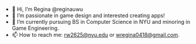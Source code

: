 - 👋 Hi, I’m Regina @reginauwu
- 👀 I’m passionate in game design and interested creating apps!
- 🌱 I’m currently pursuing BS in Computer Science in NYU and minoring in Game Engineering.
- 📫 How to reach me: rw2625@nyu.edu or wregina0418@gmail.com.

<!---
reginauwu/reginauwu is a ✨ special ✨ repository because its `README.md` (this file) appears on your GitHub profile.
You can click the Preview link to take a look at your changes.
--->
